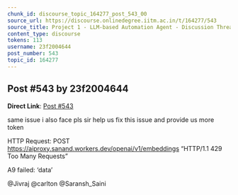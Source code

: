 ```yaml
---
chunk_id: discourse_topic_164277_post_543_00
source_url: https://discourse.onlinedegree.iitm.ac.in/t/164277/543
source_title: Project 1 - LLM-based Automation Agent - Discussion Thread [TDS Jan 2025]
content_type: discourse
tokens: 113
username: 23f2004644
post_number: 543
topic_id: 164277
---
```


## Post #543 by 23f2004644

**Direct Link**: [Post #543](https://discourse.onlinedegree.iitm.ac.in/t/164277/543)

same issue i also face pls sir help us fix this issue and provide us more token

HTTP Request: POST https://aiproxy.sanand.workers.dev/openai/v1/embeddings “HTTP/1.1 429 Too Many Requests”

A9 failed: ‘data’

@Jivraj @carlton @Saransh_Saini
